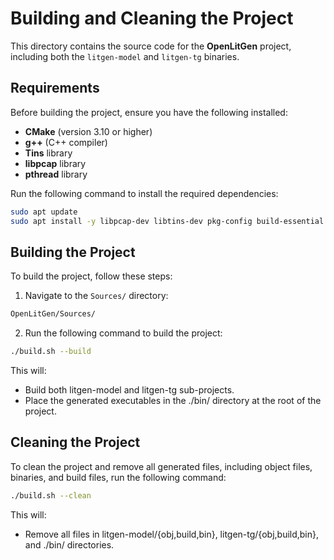 # Building and Cleaning the Project

This directory contains the source code for the **OpenLitGen** project, including both the `litgen-model` and `litgen-tg` binaries.

## Requirements
Before building the project, ensure you have the following installed:
- **CMake** (version 3.10 or higher)
- **g++** (C++ compiler)
- **Tins** library
- **libpcap** library
- **pthread** library

Run the following command to install the required dependencies:
```bash
sudo apt update
sudo apt install -y libpcap-dev libtins-dev pkg-config build-essential
```


## Building the Project

To build the project, follow these steps:

1. Navigate to the `Sources/` directory:
```bash
OpenLitGen/Sources/
```

2. Run the following command to build the project:
```bash
./build.sh --build
```

This will:
- Build both litgen-model and litgen-tg sub-projects.
- Place the generated executables in the ./bin/ directory at the root of the project.


## Cleaning the Project

To clean the project and remove all generated files, including object files, binaries, and build files, run the following command:
```bash
./build.sh --clean
```

This will:
- Remove all files in litgen-model/{obj,build,bin}, litgen-tg/{obj,build,bin}, and ./bin/ directories.


